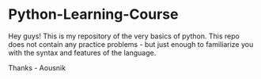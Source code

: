 # Python-Learning-Course
Hey guys! This is my repository of the very basics of python. This repo does not contain any practice problems - but just enough to familiarize you with the syntax and features of the language.

Thanks - Aousnik 
